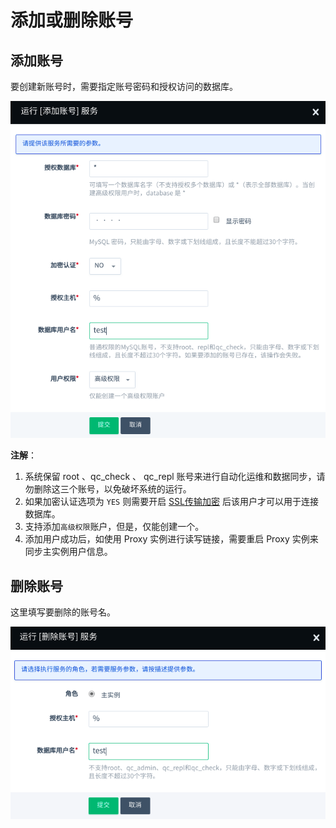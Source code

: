 ---
---

# 添加或删除账号

## 添加账号

要创建新账号时，需要指定账号密码和授权访问的数据库。

![添加账号](../_images/add_user.png)

**注解**：

1. 系统保留 root 、qc_check 、 qc_repl 账号来进行自动化运维和数据同步，请勿删除这三个账号，以免破坏系统的运行。
2. 如果加密认证选项为 `YES` 则需要开启 [SSL传输加密](#ssl传输加密) 后该用户才可以用于连接数据库。
3. 支持添加`高级权限`账户，但是，仅能创建一个。
4. 添加用户成功后，如使用 Proxy 实例进行读写链接，需要重启 Proxy 实例来同步主实例用户信息。

## 删除账号

这里填写要删除的账号名。

![删除账号](../_images/del_user.png)
